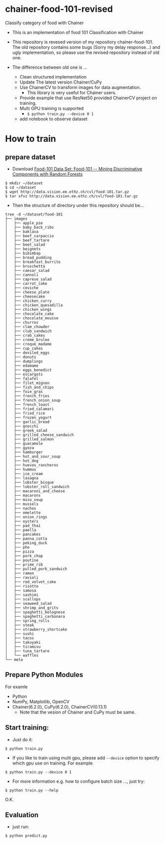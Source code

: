 # chainer-food-101-revised

Classify category of food with Chainer

- This is an implementation of food 101 Classification with Chainer
- This repository is revesed version of my repository chainer-food-101. The old repository contains some bugs (Sorry my delay response...) and ugly implementation, so please use the revised repository instead of old one.

- The difference between old one is ...
   - Clean structured implementation
   - Update The latest version Chainer/CuPy
   - Use ChainerCV to transform images for data augmentation.
      - This library is very useful for Chainer users.
   - Provide example that use ResNet50 provided ChainerCV project on training.
   - Multi GPU training is supported
     - `$ python train.py --device 0 1`
   - add notebook to observe dataset

# How to train

## prepare dataset

- Download [Food-101 Data Set: Food-101 -- Mining Discriminative Components with Random Forests](https://www.vision.ee.ethz.ch/datasets_extra/food-101/)

```console
$ mkdir ~/dataset
$ cd ~/dataset
$ wget http://data.vision.ee.ethz.ch/cvl/food-101.tar.gz
$ tar xfvz http://data.vision.ee.ethz.ch/cvl/food-101.tar.gz
```

- Then the structure of directory under this repository should be...

```
tree -d ~/dataset/food-101
├── images
│   ├── apple_pie
│   ├── baby_back_ribs
│   ├── baklava
│   ├── beef_carpaccio
│   ├── beef_tartare
│   ├── beet_salad
│   ├── beignets
│   ├── bibimbap
│   ├── bread_pudding
│   ├── breakfast_burrito
│   ├── bruschetta
│   ├── caesar_salad
│   ├── cannoli
│   ├── caprese_salad
│   ├── carrot_cake
│   ├── ceviche
│   ├── cheese_plate
│   ├── cheesecake
│   ├── chicken_curry
│   ├── chicken_quesadilla
│   ├── chicken_wings
│   ├── chocolate_cake
│   ├── chocolate_mousse
│   ├── churros
│   ├── clam_chowder
│   ├── club_sandwich
│   ├── crab_cakes
│   ├── creme_brulee
│   ├── croque_madame
│   ├── cup_cakes
│   ├── deviled_eggs
│   ├── donuts
│   ├── dumplings
│   ├── edamame
│   ├── eggs_benedict
│   ├── escargots
│   ├── falafel
│   ├── filet_mignon
│   ├── fish_and_chips
│   ├── foie_gras
│   ├── french_fries
│   ├── french_onion_soup
│   ├── french_toast
│   ├── fried_calamari
│   ├── fried_rice
│   ├── frozen_yogurt
│   ├── garlic_bread
│   ├── gnocchi
│   ├── greek_salad
│   ├── grilled_cheese_sandwich
│   ├── grilled_salmon
│   ├── guacamole
│   ├── gyoza
│   ├── hamburger
│   ├── hot_and_sour_soup
│   ├── hot_dog
│   ├── huevos_rancheros
│   ├── hummus
│   ├── ice_cream
│   ├── lasagna
│   ├── lobster_bisque
│   ├── lobster_roll_sandwich
│   ├── macaroni_and_cheese
│   ├── macarons
│   ├── miso_soup
│   ├── mussels
│   ├── nachos
│   ├── omelette
│   ├── onion_rings
│   ├── oysters
│   ├── pad_thai
│   ├── paella
│   ├── pancakes
│   ├── panna_cotta
│   ├── peking_duck
│   ├── pho
│   ├── pizza
│   ├── pork_chop
│   ├── poutine
│   ├── prime_rib
│   ├── pulled_pork_sandwich
│   ├── ramen
│   ├── ravioli
│   ├── red_velvet_cake
│   ├── risotto
│   ├── samosa
│   ├── sashimi
│   ├── scallops
│   ├── seaweed_salad
│   ├── shrimp_and_grits
│   ├── spaghetti_bolognese
│   ├── spaghetti_carbonara
│   ├── spring_rolls
│   ├── steak
│   ├── strawberry_shortcake
│   ├── sushi
│   ├── tacos
│   ├── takoyaki
│   ├── tiramisu
│   ├── tuna_tartare
│   └── waffles
└── meta
```

## Prepare Python Modules

For examle

- Python
- NumPy, Matplotlib, OpenCV
- Chainer(6.2.0), CuPy(6.2.0), ChainerCV(0.13.1)
  - Note that the vesion of Chainer and CuPy must be same.

## Start training:

- Just do it:

```
$ python train.py
```

- If you like to train using multi gpu, please add `--device` option to specify which gpu use on training. For example

```
$ python train.py --device 0 1
```

- For more information e.g. how to configure batch size ..., just try:

```
$ python train.py --help
```

O.K.

## Evaluation

- just run:

```
$ python predict.py
```
